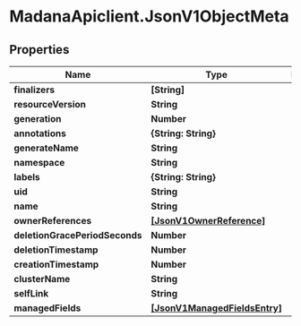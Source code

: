 # MadanaApiclient.JsonV1ObjectMeta

## Properties

Name | Type | Description | Notes
------------ | ------------- | ------------- | -------------
**finalizers** | **[String]** |  | [optional] 
**resourceVersion** | **String** |  | [optional] 
**generation** | **Number** |  | [optional] 
**annotations** | **{String: String}** |  | [optional] 
**generateName** | **String** |  | [optional] 
**namespace** | **String** |  | [optional] 
**labels** | **{String: String}** |  | [optional] 
**uid** | **String** |  | [optional] 
**name** | **String** |  | [optional] 
**ownerReferences** | [**[JsonV1OwnerReference]**](JsonV1OwnerReference.md) |  | [optional] 
**deletionGracePeriodSeconds** | **Number** |  | [optional] 
**deletionTimestamp** | **Number** |  | [optional] 
**creationTimestamp** | **Number** |  | [optional] 
**clusterName** | **String** |  | [optional] 
**selfLink** | **String** |  | [optional] 
**managedFields** | [**[JsonV1ManagedFieldsEntry]**](JsonV1ManagedFieldsEntry.md) |  | [optional] 


